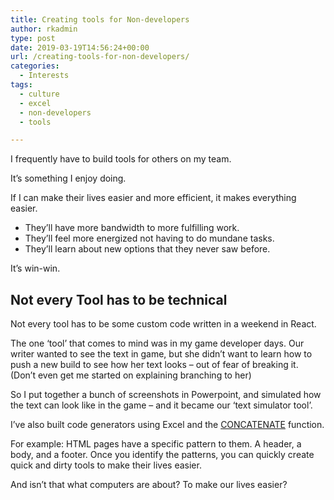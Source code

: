 ```yaml
---
title: Creating tools for Non-developers
author: rkadmin
type: post
date: 2019-03-19T14:56:24+00:00
url: /creating-tools-for-non-developers/
categories:
  - Interests
tags:
  - culture
  - excel
  - non-developers
  - tools

---
```

I frequently have to build tools for others on my team. 

It&#8217;s something I enjoy doing. 

If I can make their lives easier and more efficient, it makes everything easier. 

  * They&#8217;ll have more bandwidth to more fulfilling work.
  * They&#8217;ll feel more energized not having to do mundane tasks.
  * They&#8217;ll learn about new options that they never saw before.

It&#8217;s win-win.

## Not every Tool has to be technical

Not every tool has to be some custom code written in a weekend in React.

The one &#8216;tool&#8217; that comes to mind was in my game developer days. Our writer wanted to see the text in game, but she didn&#8217;t want to learn how to push a new build to see how her text looks &#8211; out of fear of breaking it. (Don&#8217;t even get me started on explaining branching to her)

So I put together a bunch of screenshots in Powerpoint, and simulated how the text can look like in the game &#8211; and it became our &#8216;text simulator tool&#8217;.

I&#8217;ve also built code generators using Excel and the [CONCATENATE][1] function. 

For example: HTML pages have a specific pattern to them. A header, a body, and a footer. Once you identify the patterns, you can quickly create quick and dirty tools to make their lives easier. 

And isn&#8217;t that what computers are about? To make our lives easier?

 [1]: https://support.office.com/en-us/article/concatenate-function-8f8ae884-2ca8-4f7a-b093-75d702bea31d